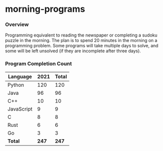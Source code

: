# morning-programs

### Overview

Programming equivalent to reading the newspaper or completing a sudoku puzzle in the morning.  The plan is to spend 20 
minutes in the morning on a programming problem.  Some programs will take multiple days to solve, and some will be left 
unsolved (if they are incomplete after three days).

### Program Completion Count

| Language     | 2021    | Total   |
|--------------|---------|---------|
| Python       | 120     | 120     |
| Java         | 96      | 96      |
| C++          | 10      | 10      |
| JavaScript   | 9       | 9       |
| C            | 8       | 8       |
| Rust         | 6       | 6       |
| Go           | 3       | 3       |
| **Total**    | **247** | **247** |
